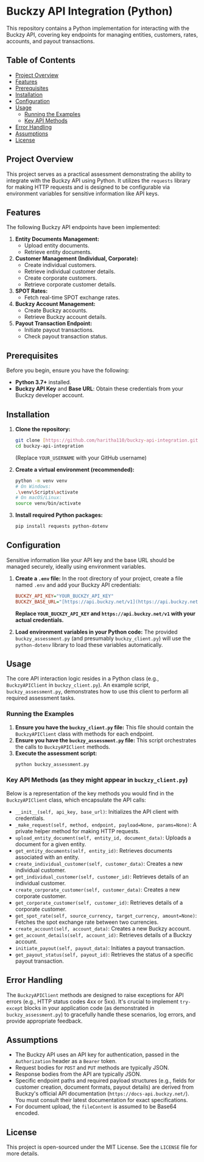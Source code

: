 # Buckzy API Integration (Python)

This repository contains a Python implementation for interacting with the Buckzy API, covering key endpoints for managing entities, customers, rates, accounts, and payout transactions.

## Table of Contents

- [Project Overview](#project-overview)
- [Features](#features)
- [Prerequisites](#prerequisites)
- [Installation](#installation)
- [Configuration](#configuration)
- [Usage](#usage)
  - [Running the Examples](#running-the-examples)
  - [Key API Methods](#key-api-methods)
- [Error Handling](#error-handling)
- [Assumptions](#assumptions)
- [License](#license)

## Project Overview

This project serves as a practical assessment demonstrating the ability to integrate with the Buckzy API using Python. It utilizes the `requests` library for making HTTP requests and is designed to be configurable via environment variables for sensitive information like API keys.

## Features

The following Buckzy API endpoints have been implemented:

1.  **Entity Documents Management:**
    * Upload entity documents.
    * Retrieve entity documents.
2.  **Customer Management (Individual, Corporate):**
    * Create individual customers.
    * Retrieve individual customer details.
    * Create corporate customers.
    * Retrieve corporate customer details.
3.  **SPOT Rates:**
    * Fetch real-time SPOT exchange rates.
4.  **Buckzy Account Management:**
    * Create Buckzy accounts.
    * Retrieve Buckzy account details.
5.  **Payout Transaction Endpoint:**
    * Initiate payout transactions.
    * Check payout transaction status.

## Prerequisites

Before you begin, ensure you have the following:

* **Python 3.7+** installed.
* **Buckzy API Key** and **Base URL**: Obtain these credentials from your Buckzy developer account.

## Installation

1.  **Clone the repository:**
    ```bash
    git clone [https://github.com/haritha110/buckzy-api-integration.git](https://github.com/YOUR_USERNAME/buckzy-api-integration.git)
    cd buckzy-api-integration
    ```
    (Replace `YOUR_USERNAME` with your GitHub username)

2.  **Create a virtual environment (recommended):**
    ```bash
    python -m venv venv
    # On Windows:
    .\venv\Scripts\activate
    # On macOS/Linux:
    source venv/bin/activate
    ```
3.  **Install required Python packages:**
    ```bash
    pip install requests python-dotenv
    ```

## Configuration

Sensitive information like your API key and the base URL should be managed securely, ideally using environment variables.

1.  **Create a `.env` file:**
    In the root directory of your project, create a file named `.env` and add your Buckzy API credentials:

    ```ini
    BUCKZY_API_KEY="YOUR_BUCKZY_API_KEY"
    BUCKZY_BASE_URL="[https://api.buckzy.net/v1](https://api.buckzy.net/v1)" # Or your specific base URL
    ```
    **Replace `YOUR_BUCKZY_API_KEY` and `https://api.buckzy.net/v1` with your actual credentials.**

2.  **Load environment variables in your Python code:**
    The provided `buckzy_assessment.py` (and presumably `buckzy_client.py`) will use the `python-dotenv` library to load these variables automatically.

## Usage

The core API interaction logic resides in a Python class (e.g., `BuckzyAPIClient` in `buckzy_client.py`). An example script, `buckzy_assessment.py`, demonstrates how to use this client to perform all required assessment tasks.

### Running the Examples

1.  **Ensure you have the `buckzy_client.py` file:** This file should contain the `BuckzyAPIClient` class with methods for each endpoint.
2.  **Ensure you have the `buckzy_assessment.py` file:** This script orchestrates the calls to `BuckzyAPIClient` methods.
3.  **Execute the assessment script:**
    ```bash
    python buckzy_assessment.py
    ```

### Key API Methods (as they might appear in `buckzy_client.py`)

Below is a representation of the key methods you would find in the `BuckzyAPIClient` class, which encapsulate the API calls:

* `__init__(self, api_key, base_url)`: Initializes the API client with credentials.
* `_make_request(self, method, endpoint, payload=None, params=None)`: A private helper method for making HTTP requests.
* `upload_entity_document(self, entity_id, document_data)`: Uploads a document for a given entity.
* `get_entity_documents(self, entity_id)`: Retrieves documents associated with an entity.
* `create_individual_customer(self, customer_data)`: Creates a new individual customer.
* `get_individual_customer(self, customer_id)`: Retrieves details of an individual customer.
* `create_corporate_customer(self, customer_data)`: Creates a new corporate customer.
* `get_corporate_customer(self, customer_id)`: Retrieves details of a corporate customer.
* `get_spot_rate(self, source_currency, target_currency, amount=None)`: Fetches the spot exchange rate between two currencies.
* `create_account(self, account_data)`: Creates a new Buckzy account.
* `get_account_details(self, account_id)`: Retrieves details of a Buckzy account.
* `initiate_payout(self, payout_data)`: Initiates a payout transaction.
* `get_payout_status(self, payout_id)`: Retrieves the status of a specific payout transaction.

## Error Handling

The `BuckzyAPIClient` methods are designed to raise exceptions for API errors (e.g., HTTP status codes 4xx or 5xx). It's crucial to implement `try-except` blocks in your application code (as demonstrated in `buckzy_assessment.py`) to gracefully handle these scenarios, log errors, and provide appropriate feedback.

## Assumptions

* The Buckzy API uses an API key for authentication, passed in the `Authorization` header as a `Bearer` token.
* Request bodies for `POST` and `PUT` methods are typically JSON.
* Response bodies from the API are typically JSON.
* Specific endpoint paths and required payload structures (e.g., fields for customer creation, document formats, payout details) are derived from Buckzy's official API documentation (`https://docs-api.buckzy.net/`). You must consult their latest documentation for exact specifications.
* For document upload, the `fileContent` is assumed to be Base64 encoded.

## License

This project is open-sourced under the MIT License. See the `LICENSE` file for more details.
  
  
